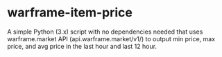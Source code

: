 # warframe-item-price
A simple Python (3.x) script with no dependencies needed that uses warframe.market API (api.warframe.market/v1/) to output min price, max price, and avg price in the last hour and last 12 hour.
